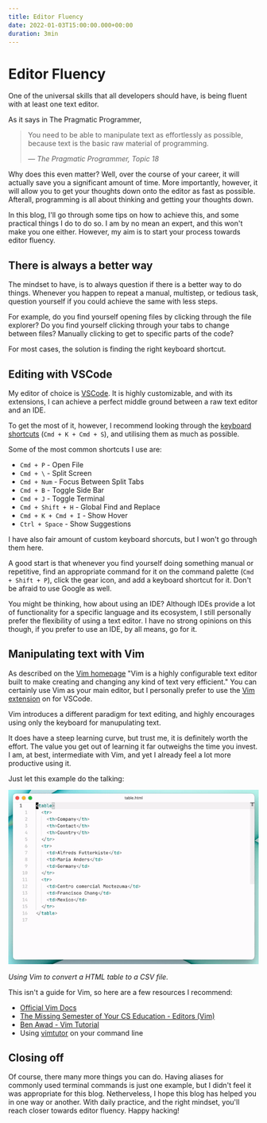 ```yaml
---
title: Editor Fluency
date: 2022-01-03T15:00:00.000+00:00
duration: 3min
---
```


# Editor Fluency

One of the universal skills that all developers should have, is being fluent with at least one text editor.

As it says in The Pragmatic Programmer,

> You need to be able to manipulate text as effortlessly as possible,
> because text is the basic raw material of programming.
>
> &mdash; <cite>The Pragmatic Programmer, Topic 18</cite>

Why does this even matter? Well, over the course of your career, it will actually save you a significant amount of time. More importantly, however, it will allow you to get your thoughts down onto the editor as fast as possible. Afterall, programming is all about thinking and getting your thoughts down.

In this blog, I'll go through some tips on how to achieve this, and some practical things I do to do so. I am by no mean an expert, and this won't make you one either. However, my aim is to start your process towards editor fluency.

## There is always a better way

The mindset to have, is to always question if there is a better way to do things. Whenever you happen to repeat a manual, multistep, or tedious task, question yourself if you could achieve the same with less steps.

For example, do you find yourself opening files by clicking through the file explorer? Do you find yourself clicking through your tabs to change between files? Manually clicking to get to specific parts of the code?

For most cases, the solution is finding the right keyboard shortcut.

## Editing with VSCode

My editor of choice is [VSCode](https://code.visualstudio.com). It is highly customizable, and with its extensions, I can achieve a perfect middle ground between a raw text editor and an IDE.

To get the most of it, however, I recommend looking through the [keyboard shortcuts](https://code.visualstudio.com/docs/getstarted/keybindings) (`Cmd + K + Cmd + S`), and utilising them as much as possible.

Some of the most common shortcuts I use are:

- `Cmd + P` - Open File
- `Cmd + \` - Split Screen
- `Cmd + Num` - Focus Between Split Tabs
- `Cmd + B` - Toggle Side Bar
- `Cmd + J` - Toggle Terminal
- `Cmd + Shift + H` - Global Find and Replace
- `Cmd + K + Cmd + I` - Show Hover
- `Ctrl + Space` - Show Suggestions

I have also fair amount of custom keyboard shorcuts, but I won't go through them here.

A good start is that whenever you find yourself doing something manual or repetitive, find an appropriate command for it on the command palette (`Cmd + Shift + P`), click the gear icon, and add a keyboard shortcut for it.
Don't be afraid to use Google as well.

You might be thinking, how about using an IDE? Although IDEs provide a lot of functionality for a specific language and its ecosystem, I still personally prefer the flexibility of using a text editor. I have no strong opinions on this though, if you prefer to use an IDE, by all means, go for it.

## Manipulating text with Vim

As described on the [Vim homepage](https://www.vim.org) "Vim is a highly configurable text editor built to make creating and changing any kind of text very efficient." You can certainly use Vim as your main editor, but I personally prefer to use the [Vim extension](https://marketplace.visualstudio.com/items?itemName=vscodevim.vim) on for VSCode.

Vim introduces a different paradigm for text editing, and highly encourages using only the keyboard for manupulating text.

It does have a steep learning curve, but trust me, it is definitely worth the effort. The value you get out of learning it far outweighs the time you invest. I am, at best, intermediate with Vim, and yet I already feel a lot more productive using it.

Just let this example do the talking:

<img
  alt="Vim HTML to CSV demo"
  src="/public/images/vim-html-to-csv-demo.gif"
/>
<figcaption class="-mt-4 text-center opacity-70">

_Using Vim to convert a HTML table to a CSV file._

</figcaption>

This isn't a guide for Vim, so here are a few resources I recommend:

- [Official Vim Docs](https://www.vim.org/docs.php)
- [The Missing Semester of Your CS Education - Editors (Vim)](https://missing.csail.mit.edu/2020/editors)
- [Ben Awad - Vim Tutorial](https://www.youtube.com/watch?v=IiwGbcd8S7I)
- Using [vimtutor](http://www2.geog.ucl.ac.uk/~plewis/teaching/unix/vimtutor) on your command line

## Closing off

Of course, there many more things you can do. Having aliases for commonly used terminal commands is just one example, but I didn't feel it was appropriate for this blog. Netherveless, I hope this blog has helped you in one way or another. With daily practice, and the right mindset, you'll reach closer towards editor fluency. Happy hacking!
